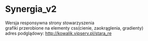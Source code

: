 # Synergia_v2
Wersja responsywna strony stowarzyszenia<br>
grafiki przerobione na elementy css(cienie, zaokrąglenia, gradienty)<br>
adres podglądowy: http://kowalik.vipserv.pl/stara_re

